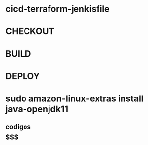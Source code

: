 # cicd-terraform-jenkisfile

# CHECKOUT

# BUILD

# DEPLOY


# sudo amazon-linux-extras install java-openjdk11
## codigos $$$$$$$


